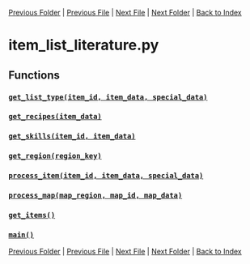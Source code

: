 [Previous Folder](../item_article.md) | [Previous File](item_list_light_source.md) | [Next File](item_list_material.md) | [Next Folder](../../lists/attachment_list.md) | [Back to Index](../../../index.md)

# item_list_literature.py

## Functions

### [`get_list_type(item_id, item_data, special_data)`](https://github.com/Vaileasys/pz-wiki_parser/blob/main/scripts/items/lists/item_list_literature.py#L16)
### [`get_recipes(item_data)`](https://github.com/Vaileasys/pz-wiki_parser/blob/main/scripts/items/lists/item_list_literature.py#L70)
### [`get_skills(item_id, item_data)`](https://github.com/Vaileasys/pz-wiki_parser/blob/main/scripts/items/lists/item_list_literature.py#L90)
### [`get_region(region_key)`](https://github.com/Vaileasys/pz-wiki_parser/blob/main/scripts/items/lists/item_list_literature.py#L136)
### [`process_item(item_id, item_data, special_data)`](https://github.com/Vaileasys/pz-wiki_parser/blob/main/scripts/items/lists/item_list_literature.py#L160)
### [`process_map(map_region, map_id, map_data)`](https://github.com/Vaileasys/pz-wiki_parser/blob/main/scripts/items/lists/item_list_literature.py#L328)
### [`get_items()`](https://github.com/Vaileasys/pz-wiki_parser/blob/main/scripts/items/lists/item_list_literature.py#L342)
### [`main()`](https://github.com/Vaileasys/pz-wiki_parser/blob/main/scripts/items/lists/item_list_literature.py#L385)


[Previous Folder](../item_article.md) | [Previous File](item_list_light_source.md) | [Next File](item_list_material.md) | [Next Folder](../../lists/attachment_list.md) | [Back to Index](../../../index.md)
